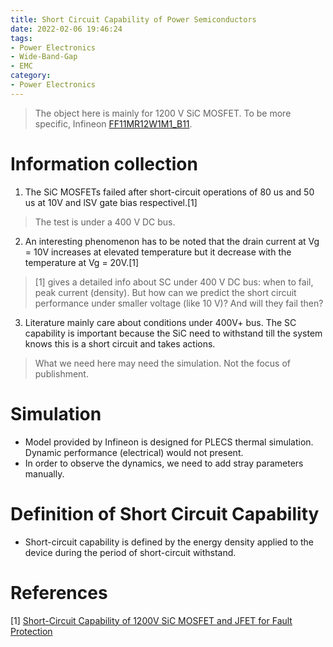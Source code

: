```yaml
---
title: Short Circuit Capability of Power Semiconductors
date: 2022-02-06 19:46:24
tags:
- Power Electronics
- Wide-Band-Gap
- EMC
category:
- Power Electronics
---
```


> The object here is mainly for 1200 V SiC MOSFET. To be more specific, Infineon [FF11MR12W1M1_B11](https://www.infineon.com/cms/en/product/power/mosfet/silicon-carbide/modules/ff11mr12w1m1_b11/). 

# Information collection

1. The SiC MOSFETs failed after short-circuit operations of 80 us and 50 us at 10V and lSV gate bias respectivel.[1]
> The test is under a 400 V DC bus. 
2. An interesting phenomenon has to be noted that the drain current at Vg = 10V increases at elevated temperature but it decrease with the temperature at Vg = 20V.[1]
> [1] gives a detailed info about SC under 400 V DC bus: when to fail, peak current (density). But how can we predict the short circuit performance under smaller voltage (like 10 V)? And will they fail then?
3. Literature mainly care about conditions under 400V+ bus. The SC capability is important because the SiC need to withstand till the system knows this is a short circuit and takes actions. 
> What we need here may need the simulation. Not the focus of publishment. 

# Simulation
- Model provided by Infineon is designed for PLECS thermal simulation. Dynamic performance (electrical) would not present. 
- In order to observe the dynamics, we need to add stray parameters manually.
 

# Definition of Short Circuit Capability
- Short-circuit capability is defined by the energy density applied to the device during the period of short-circuit withstand.


# References
[1] [Short-Circuit Capability of 1200V SiC MOSFET and JFET for Fault Protection](https://sci-hub.se/10.1109/APEC.2013.6520207)
